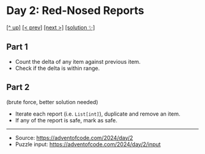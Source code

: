 # Day 2: Red-Nosed Reports

[[^ up]](../../README.MD) [[< prev]](../day-01/README.MD) [[next >]](../day-03/README.MD) [[solution ✨]](./solve.py)

<!-- article begin -->

## Part 1

- Count the delta of any item against previous item.
- Check if the delta is within range.

## Part 2

(brute force, better solution needed)

- Iterate each report (i.e. `List[int]`), duplicate and remove an item.
- If any of the report is safe, mark as safe.

<!-- article end -->

---

* Source: https://adventofcode.com/2024/day/2
* Puzzle input: https://adventofcode.com/2024/day/2/input
